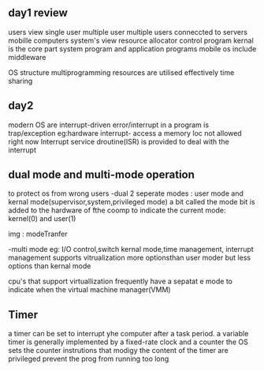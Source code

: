 day1 review
----------
users view
 single user 
 multiple user
 multiple users conneccted to servers
 mobille computers
system's view
 resource allocator
 control program
 kernal is the core part
 system program and application programs
 mobile os include middleware

OS structure
 multiprogramming
 resources are utilised effectively
 time sharing

day2
------
modern OS are interrupt-driven
error/interrupt in a program is trap/exception eg:hardware interrupt- access a
memory loc not allowed right now
Interrupt service droutine(ISR) is provided to deal with the interrupt

dual mode and multi-mode operation
----
to protect os from wrong users
-dual
2 seperate modes : user mode and kernal mode(supervisor,system,privileged mode)
a bit called the mode bit is added to the hardware of fthe coomp to indicate
the current mode: kernel(0) and user(1)

 img : modeTranfer


-multi mode
eg: I/O control,switch kernal mode,time management, interrupt management
supports vitrualization
more optionsthan user moder but less options than kernal mode

cpu's that support virtuallization frequently have a sepatat e mode to
indicate when the virtual machine manager(VMM)

Timer
-----
a timer can be set to interrupt yhe computer after a task period.
a variable timer is generally implemented by a fixed-rate clock and a counter
the OS sets the counter
instrutions that modigy the content of the timer are privileged
prevent the prog from running too long



